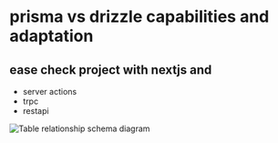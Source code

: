 # prisma vs drizzle capabilities and adaptation

## ease check project with nextjs and

- server actions
- trpc
- restapi

![Table relationship schema diagram](https://dbshostedfiles.s3.us-west-2.amazonaws.com/dbs/erd_hotel.png)
